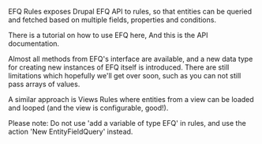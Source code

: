 EFQ Rules exposes Drupal EFQ API to rules, so that entities can be queried and fetched based on multiple fields, properties and conditions.

There is a tutorial on how to use EFQ here, And this is the API documentation.

Almost all methods from EFQ's interface are available, and a new data type for creating new instances of EFQ itself is introduced. There are still limitations which hopefully we'll get over soon, such as you can not still pass arrays of values.

A similar approach is Views Rules where entities from a view can be loaded and looped (and the view is configurable, good!).

Please note: Do not use 'add a variable of type EFQ' in rules, and use the action 'New EntityFieldQuery' instead.
